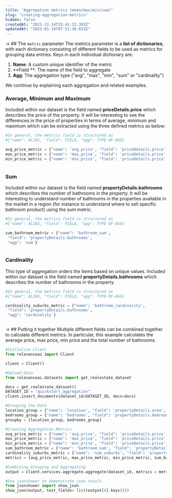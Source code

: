 ```yaml
---
title: "Aggregation metrics (mean/max/min/sum)"
slug: "creating-aggregation-metrics"
hidden: false
createdAt: "2021-11-14T15:41:33.393Z"
updatedAt: "2022-01-18T07:51:30.653Z"
---
```

-> ## The `metric` parameter
The metrics parameter is a **list of dictionaries**, with each dictionary consisting of different fields to be used as metrics for grouping data entries.  Keys in each individual dictionary are:
1. **Name**: A custom unique identifier of the metric
2. **Field **: The name of the field to aggregate
3. **Agg**: The aggregation type ("avg", "max", "min", "sum" or "cardinality")

We continue by explaining each aggregation and related examples.

### Average, Minimum and Maximum
Included within our dataset is the field named **priceDetails.price** which describes the price of the property. It will be interesting to see the differences in the price of properties in terms of average, minimum and maximum which can be extracted using the three defined metrics as below:
```python Python (SDK)
#In general, the metrics field is structured as
#{"name": ALIAS, "field": FIELD, "agg": TYPE-OF-AGG}

avg_price_metric = {"name": 'avg_price', "field": 'priceDetails.price', "agg": 'avg'}
max_price_metric = {"name": 'max_price', "field": 'priceDetails.price', "agg": 'max'}
min_price_metric = {"name": 'min_price', "field": 'priceDetails.price', "agg": 'min'}
```
```python
```
### Sum
Included within our dataset is the field named **propertyDetails.bathrooms** which describes the number of bathrooms in the property.  It will be interesting to understand number of bathrooms in the properties available in the market in a region (for instance to understand where to sell specific bathroom product) using the sum metric.
```python Python (SDK)
#In general, the metrics field is structured as
#{"name": ALIAS, "field": FIELD, "agg": TYPE-OF-AGG}

sum_bathroom_metric = {"name": 'bathroom_sum',
 "field": 'propertyDetails.bathrooms',
 "agg": 'sum'}
```
```python
```
### Cardinality
This type of aggregation orders the items based on unique values. Included within our dataset is the field named **propertyDetails.bathrooms** which describes the number of bathrooms in the property.
```python Python (SDK)
#In general, the metrics field is structured as
#{"name": ALIAS, "field": FIELD, "agg": TYPE-OF-AGG}

cardinality_suburbs_metric = {"name": 'bathroom_cardinality',
 "field": 'propertyDetails.bathrooms',
 "agg": 'cardinality'}
```
```python
```

-> ## Putting it together
Multiple different fields can be combined together to calculate different metrics. In particular, this example calculates the average price, max price, min price and the total number of bathrooms.
```python Python (SDK)
#Initialise Client
from relevanceai import Client

client = Client()

#Upload Data
from relevanceai.datasets import get_realestate_dataset

docs = get_realestate_dataset()
DATASET_ID = "quickstart_aggregation"
client.insert_documents(dataset_id=DATASET_ID, docs=docs)

#Grouping the Data
location_group = {"name": 'location', "field": 'propertyDetails.area', "agg": 'category'}
bedrooms_group = {"name": 'bedrooms', "field": 'propertyDetails.bedrooms', "agg": 'numeric'}
groupby = [location_group, bedrooms_group]

#Creating Aggregation Metrics
avg_price_metric = {"name": 'avg_price', "field": 'priceDetails.price', "agg": 'avg'}
max_price_metric = {"name": 'max_price', "field": 'priceDetails.price', "agg": 'max'}
min_price_metric = {"name": 'min_price', "field": 'priceDetails.price', "agg": 'min'}
sum_bathroom_metric = {"name": 'bathroom_sum', "field": 'propertyDetails.bathrooms', "agg": 'sum'}
cardinality_suburbs_metric = {"name": 'num_suburbs', "field": 'propertyDetails.suburb', "agg": 'cardinality'}
metrics = [avg_price_metric, max_price_metric, min_price_metric, sum_bathroom_metric, cardinality_suburbs_metric]

#Combining Grouping and Aggregating
output = client.services.aggregate.aggregate(dataset_id, metrics = metrics, groupby = groupby)

#Use jsonshower to demonstrate json result
from jsonshower import show_json
show_json(output, text_fields= list(output[0].keys()))
```
```python
```
